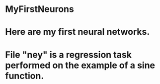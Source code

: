 # MyFirstNeurons
# Here are my first neural networks. 
# File "ney" is a regression task performed on the example of a sine function. 
